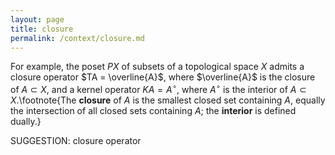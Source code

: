 ```yaml
---
layout: page
title: closure
permalink: /context/closure.md
---
```

For example, the poset $PX$ of subsets of a topological space $X$ admits a closure operator $TA = \overline{A}$, where $\overline{A}$ is the closure of $A \subset X$, and a kernel operator $KA = A^\circ$, where $A^\circ$ is the interior of $A \subset X$.\footnote{The **closure** of $A$ is the smallest closed set containing $A$, equally the intersection of all closed sets containing $A$; the **interior** is defined dually.}


SUGGESTION: closure operator